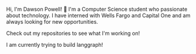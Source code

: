 Hi, I'm Dawson Powell! 👋
I'm a Computer Science student who passionate about technology. I have interned with Wells Fargo and Capital One and am always looking for new opportunities.

Check out my repositories to see what I'm working on!

I am currently trying to build langgraph!
